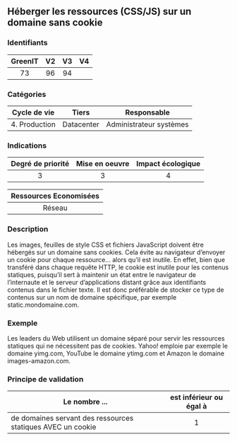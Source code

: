 ## Héberger les ressources (CSS/JS) sur un domaine sans cookie

### Identifiants

| GreenIT |  V2  |  V3  |  V4  |
|:-------:|:----:|:----:|:----:|
|   73   | 96  | 94  |      |

### Catégories

| Cycle de vie |  Tiers  |  Responsable  |
|:---------:|:----:|:----:|
| 4. Production | Datacenter | Administrateur systèmes |

### Indications

| Degré de priorité |      Mise en oeuvre       |  Impact écologique    |
|:-------------------:|:-------------------------:|:---------------------:|
| 3 | 3 | 4 |

|Ressources Economisées                                      |
|:----------------------------------------------------------:|
| Réseau |

### Description

Les images, feuilles de style CSS et fichiers JavaScript doivent être hébergés sur un domaine sans cookies. Cela évite au navigateur d’envoyer un cookie pour chaque ressource... alors qu’il est inutile. En effet, bien que transféré dans chaque requête HTTP, le cookie
est inutile pour les contenus statiques, puisqu’il sert à maintenir un état entre le navigateur de l’internaute et le serveur d’applications distant grâce aux identifiants contenus dans le fichier texte. Il est donc préférable de stocker ce type de contenus sur un nom de domaine spécifique, par exemple static.mondomaine.com.

### Exemple

Les leaders du Web utilisent un domaine séparé pour servir les ressources statiques qui ne nécessitent pas de cookies. Yahoo! emploie par exemple le domaine yimg.com, YouTube le domaine ytimg.com et Amazon le domaine images-amazon.com.

### Principe de validation

| Le nombre ...     | est inférieur ou égal à   |  
|-------------------|:-------------------------:|
| de domaines servant des ressources statiques AVEC un cookie  | 1  |

